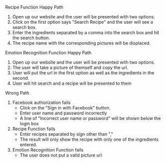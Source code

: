 Recipe Function Happy Path
1. Open up our website and the user will be presented with two options.
2. Click on the first option says "Search Recipe" and the user will see a search box.
3. Enter the ingredients separated by a comma into the search box and hit the search button.
4. The recipe name with the corresponding pictures will be displaced.

Emotion Recognition Function Happy Path
1. Open up our website and the user will be presented with two options.
2. The user will take a picture of themself and copy the url.
3. User will put the url in the first option as well as the ingredients in the second.
4. User will hit search and a recipe will be presented to them


Wrong Path
1. Facebook authorization fails
   - Click on the "Sign in with Facebook" button.
   - Enter user name and password incorrectly 
   - A line of "Incorrect user name or password" will be shown below the login box
2. Recipe Function fails
   - Enter recipes separated by sign other than ","
   - The result will only show the recipe with only one of the ingredients entered.
3. Emotion Recognition Function fails
   - The user does not put a valid picture url
